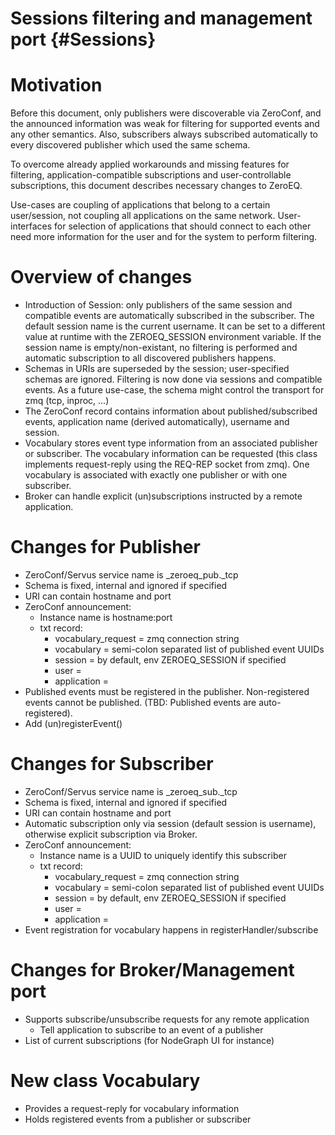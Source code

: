 Sessions filtering and management port {#Sessions}
============

# Motivation

Before this document, only publishers were discoverable via ZeroConf, and the
announced information was weak for filtering for supported events and any other
semantics. Also, subscribers always subscribed automatically to every discovered
publisher which used the same schema.

To overcome already applied workarounds and missing features for filtering,
application-compatible subscriptions and user-controllable subscriptions, this
document describes necessary changes to ZeroEQ.

Use-cases are coupling of applications that belong to a certain user/session,
not coupling all applications on the same network. User-interfaces for selection
of applications that should connect to each other need more information for the
user and for the system to perform filtering.

# Overview of changes

* Introduction of Session: only publishers of the same session and compatible
  events are automatically subscribed in the subscriber. The default session
  name is the current username. It can be set to a different value at runtime
  with the ZEROEQ_SESSION environment variable. If the session name is
  empty/non-existant, no filtering is performed and automatic subscription to
  all discovered publishers happens.
* Schemas in URIs are superseded by the session; user-specified schemas are
  ignored. Filtering is now done via sessions and compatible events. As a future
  use-case, the schema might control the transport for zmq (tcp, inproc, ...)
* The ZeroConf record contains information about published/subscribed events,
  application name (derived automatically), username and session.
* Vocabulary stores event type information from an associated publisher or
  subscriber. The vocabulary information can be requested (this class implements
  request-reply using the REQ-REP socket from zmq). One vocabulary is associated
  with exactly one publisher or with one subscriber.
* Broker can handle explicit (un)subscriptions instructed by a remote
  application.

# Changes for Publisher

* ZeroConf/Servus service name is _zeroeq_pub._tcp
* Schema is fixed, internal and ignored if specified
* URI can contain hostname and port
* ZeroConf announcement:
  * Instance name is hostname:port
  * txt record:
    * vocabulary_request = zmq connection string
    * vocabulary = semi-colon separated list of published event UUIDs
    * session = <user-name> by default, env ZEROEQ_SESSION if specified
    * user = <user-name>
    * application = <application-name>
* Published events must be registered in the publisher. Non-registered events
  cannot be published. (TBD: Published events are auto-registered).
* Add (un)registerEvent()

# Changes for Subscriber

* ZeroConf/Servus service name is _zeroeq_sub._tcp
* Schema is fixed, internal and ignored if specified
* URI can contain hostname and port
* Automatic subscription only via session (default session is username),
  otherwise explicit subscription via Broker.
* ZeroConf announcement:
  * Instance name is a UUID to uniquely identify this subscriber
  * txt record:
    * vocabulary_request = zmq connection string
    * vocabulary = semi-colon separated list of published event UUIDs
    * session = <user-name> by default, env ZEROEQ_SESSION if specified
    * user = <user-name>
    * application = <application-name>
* Event registration for vocabulary happens in
  registerHandler/subscribe

# Changes for Broker/Management port

* Supports subscribe/unsubscribe requests for any remote application
  * Tell application to subscribe to an event of a publisher
* List of current subscriptions (for NodeGraph UI for instance)

# New class Vocabulary

* Provides a request-reply for vocabulary information
* Holds registered events from a publisher or subscriber
